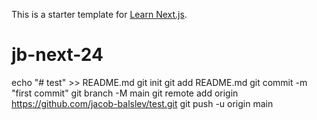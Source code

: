 This is a starter template for [Learn Next.js](https://nextjs.org/learn).
# jb-next-24
echo "# test" >> README.md
git init
git add README.md
git commit -m "first commit"
git branch -M main
git remote add origin https://github.com/jacob-balslev/test.git
git push -u origin main
